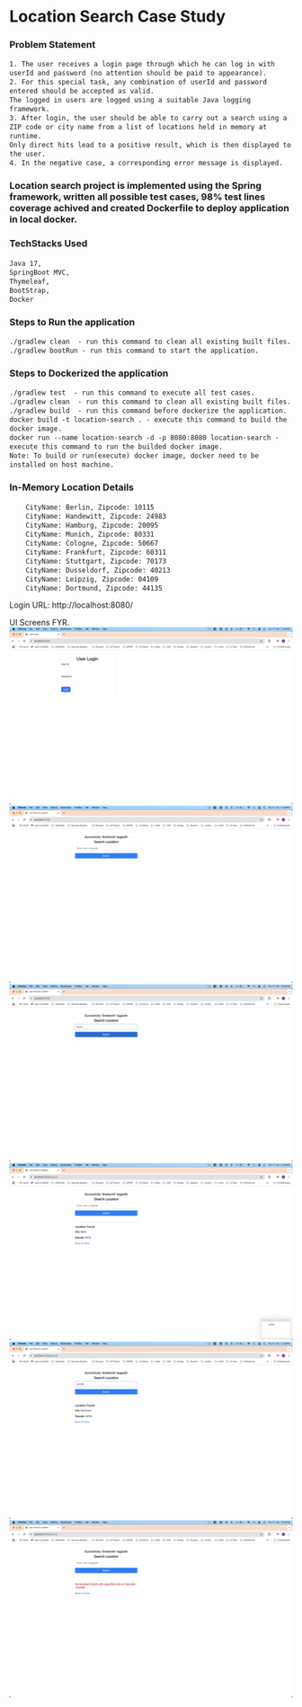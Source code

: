 # Location Search Case Study

### Problem Statement
```
1. The user receives a login page through which he can log in with userId and password (no attention should be paid to appearance).
2. For this special task, any combination of userId and password entered should be accepted as valid. 
The logged in users are logged using a suitable Java logging framework.
3. After login, the user should be able to carry out a search using a ZIP code or city name from a list of locations held in memory at runtime. 
Only direct hits lead to a positive result, which is then displayed to the user.
4. In the negative case, a corresponding error message is displayed.
```

### Location search project is implemented using the Spring framework, written all possible test cases, 98% test lines coverage achived and created Dockerfile to deploy application in local docker.
### TechStacks Used
```
Java 17,
SpringBoot MVC,
Thymeleaf,
BootStrap,
Docker
```

### Steps to Run the application
```
./gradlew clean  - run this command to clean all existing built files.
./gradlew bootRun - run this command to start the application.
```

### Steps to Dockerized the application
```
./gradlew test  - run this command to execute all test cases.
./gradlew clean  - run this command to clean all existing built files.
./gradlew build  - run this command before dockerize the application.
docker build -t location-search . - execute this command to build the docker image.
docker run --name location-search -d -p 8080:8080 location-search - execute this command to run the builded docker image.
Note: To build or run(execute) docker image, docker need to be installed on host machine.
```

### In-Memory Location Details
```
    CityName: Berlin, Zipcode: 10115
    CityName: Handewitt, Zipcode: 24983
    CityName: Hamburg, Zipcode: 20095
    CityName: Munich, Zipcode: 80331
    CityName: Cologne, Zipcode: 50667
    CityName: Frankfurt, Zipcode: 60311
    CityName: Stuttgart, Zipcode: 70173
    CityName: Dusseldorf, Zipcode: 40213
    CityName: Leipzig, Zipcode: 04109
    CityName: Dortmund, Zipcode: 44135
```

Login URL: http://localhost:8080/

UI Screens FYR.
![](src/main/resources/assets/login.png)
![](src/main/resources/assets/login-success-page.png)
![](src/main/resources/assets/search-by-city-name.png)
![](src/main/resources/assets/search-result-by-city-name.png)
![](src/main/resources/assets/search-by-zip-code.png)
![](src/main/resources/assets/invalid-search.png)

